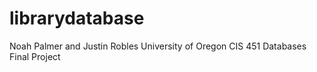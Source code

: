 # librarydatabase
Noah Palmer and Justin Robles
University of Oregon CIS 451 Databases
Final Project
